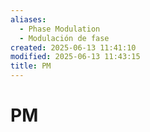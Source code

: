 ```yaml
---
aliases:
  - Phase Modulation
  - Modulación de fase
created: 2025-06-13 11:41:10
modified: 2025-06-13 11:43:15
title: PM
---
```


# PM
